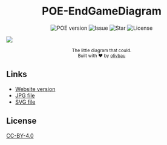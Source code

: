 <h1 align="center">POE-EndGameDiagram</h1>

<div align="center">
  <img src="https://img.shields.io/badge/POE%20version-3.3.2-brightgreen.svg?style=flat-square" alt="POE version"/>
  <img src="https://img.shields.io/github/issues/olivbau/POE-EndGameDiagram.svg?style=flat-square" alt="Issue"/>
  <img src="https://img.shields.io/github/stars/olivbau/POE-EndGameDiagram.svg?style=flat-square" alt="Star"/>
  <img src="https://img.shields.io/github/license/olivbau/POE-EndGameDiagram.svg?style=flat-square" alt="License"/>
</div>

![](https://raw.githubusercontent.com/olivbau/POE-EndGameDiagram/master/POE-EndGameDiagram.jpg)

<div align="center">
    <sub>The little diagram that could.</sub>
    <br>
    <sup>Built with ❤︎ by <a href="https://github.com/olivbau/">olivbau</a></sup>
</div>

## Links

- [Website version](https://olivbau.github.io/POE-EndGameDiagram/)
- [JPG file](https://raw.githubusercontent.com/olivbau/POE-EndGameDiagram/master/POE-EndGameDiagram.jpg)
- [SVG file](https://olivbau.github.io/POE-EndGameDiagram/POE-EndGameDiagram.svg)

## License

[CC-BY-4.0](https://creativecommons.org/licenses/by/4.0/)
